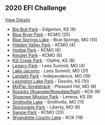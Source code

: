 ## 2020 EFI Challenge
[View Details](https://www.earthriders.com/2020-efi-challenge)

* [Big Bull Park]() - Edgerton, KS (9)
* [Blue River Park]() - KCMO (25)
* [Blue Springs Lake](https://www.mtbproject.com/trail/7030178/north-shore-trail) - Blue Springs, MO (10)
* [Hidden Valley Park]() - KCMO (4)
* [Hodge Park]() - KCMO (6)
* [Kessler Park]() - KCMO (6)
* [Kill Creek Park]() - Olathe, KS (8)
* [Legacy Park]() - Lees Summit, MO (4)
* [Lake Jacomo]() - Lees Summit, MO (31)
* [Landahl Park]() - Independence, MO (18)
* [Lexington Lake Park]() - Desoto, KS (10)
* [MoPac Singletrack]() - Pleasant Hill, MO (8)
* [Rozarks (Roanoke/Rosedale/Nall)]() - KCK (6)
* [Shawnee Mission Park]() - Lenexa, KS (9)
* [Smithville Lake]() - Smithville, MO (11)
* [Stocksdale Park]() - Liberty, MO (6)
* [Swope Park]() - KCMO (20)
* [Wyandotte County Lake]() - KCK (19)
